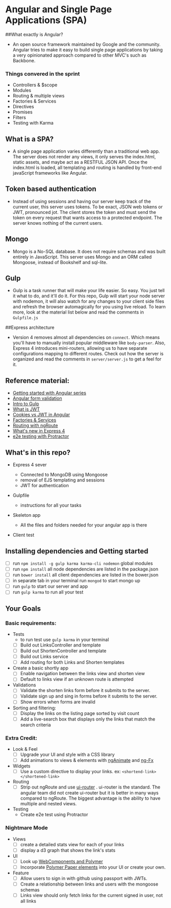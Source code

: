
# Angular and Single Page Applications (SPA)

##What exactly is Angular?
* An open source framework maintained by Google and the community. Angular tries to make it easy to build single page applications by taking a very opinionated approach compared to other MVC's such as Backbone.

### Things convered in the sprint
* Controllers & $scope
* Modules
* Routing & multiple views
* Factories & Services
* Directives
* Promises
* Filters
* Testing with Karma

## What is a SPA?
* A single page application varies differently than a traditional web app. The server does not render any views, it only serves the index.html, static assets, and maybe act as a RESTFUL JSON API. Once the index.html is loaded, all templating and routing is handled by front-end javaScript frameworks like Angular.

## Token based authentication
* Instead of using sessions and having our server keep track of the current user, this server uses tokens. To be exact, JSON web tokens or JWT, pronounced jot. The client stores the token and must send the token on every request that wants access to a protected endpoint. The server knows nothing of the current users. 

## Mongo
* Mongo is a No-SQL database. It does not require schemas and was built entirely in JavaScript. This server uses Mongo and an ORM called Mongoose, instead of Bookshelf and sql-lite.

## Gulp
* Gulp is a task runner that will make your life easier. So easy. You just tell it what to do, and it'll do it. For this repo, Gulp will start your node server with nodemon, it will also watch for any changes to your client side files and refresh the browser automagically for you using live reload. To learn more, look at the material list below and read the comments in `Gulpfile.js`

##Express architecture
* Version 4 removes almost all dependencies on `connect`. Which means you'll have to manually install popular middleware like `body-parser`. Also, Express 4 introduces mini-routers, allowing us to have separate configurations mapping to different routes. Check out how the server is organized and read the comments in `server/server.js` to get a feel for it.

## Reference material:
* [Getting started with Angular series](http://www.ng-newsletter.com/posts/beginner2expert-how_to_start.html)
* [Angular form validation](http://scotch.io/tutorials/javascript/angularjs-form-validation)
* [Intro to Gulp](http://closurelog.com/getting-started-gulp/)
* [What is JWT](http://www.sitepoint.com/using-json-web-tokens-node-js/)
* [Cookies vs JWT in Angular](https://auth0.com/blog/2014/01/07/angularjs-authentication-with-cookies-vs-token/)
* [Factories & Services](http://stackoverflow.com/questions/14324451/angular-service-vs-angular-factory)
* [Routing with ngRoute](http://scotch.io/tutorials/javascript/single-page-apps-with-angularjs-routing-and-templating)
* [What's new in Express 4](http://closurelog.com/whats-new-express-4/)
* [e2e testing with Protractor](http://www.ng-newsletter.com/posts/practical-protractor.html)


## What's in this repo?
* Express 4 sever
  - Connected to MongoDB using Mongoose
  - removal of EJS templating and sessions
  - JWT for authentication
  
* Gulpfile
  - instructions for all your tasks

* Skeleton app
  - All the files and folders needed for your angular app is there

* Client test

## Installing dependencies and Getting started
* [ ] run `npm install -g gulp karma karma-cli nodemon` global modules
* [ ] run `npm install` all node dependencies are listed in the package.json
* [ ] run `bower install` all client dependencies are listed in the bower.json
* [ ] in separate tab in your terminal run `mongod` to start mongo up
* [ ] run `gulp` to start our server and app
* [ ] run `gulp karma` to run all your test

## Your Goals

### Basic requirements:
- Tests
  + to run test use `gulp karma` in your terminal
  * [ ] Build out LinksController and template
  * [ ] Build out ShortenController and template
  * [ ] Build out Links service
  * [ ] Add routing for both Links and Shorten templates

- Create a basic shortly app
  * [ ] Enable navigation between the links view and shorten view
  * [ ] Default to links view if an unknown route is attempted

- Validations
  * [ ] Validate the shorten links form before it submits to the server.
  * [ ] Validate sign up and sing in forms before it submits to the server.
  * [ ] Show errors when forms are invalid 

- Sorting and filtering:
  * [ ] Display the links on the listing page sorted by visit count
  * [ ] Add a live-search box that displays only the links that match the search criteria 

### Extra Credit:
- Look & Feel
  * [ ] Upgrade your UI and style with a CSS library
  * [ ] Add animations to views & elements with [ngAnimate](https://docs.angularjs.org/api/ngAnimate) and [ng-Fx](https://github.com/Hendrixer/ng-Fx)

- Widgets
  * [ ] Use a custom directive to display your links. ex: `<shortend-link> </shortened-link>`

- Routing 
  * [ ] Strip out ngRoute and use [ui-router](https://github.com/angular-ui/ui-router) . ui-router is the standard. The angular team did not create ui-router but it is better in many ways compared to ngRoute. The biggest advantage is the ability to have multiple and nested views.

- Testing
  * Create e2e test using Protractor

### Nightmare Mode
- Views
  * [ ] create a detailed stats view for each of your links
  * [ ] display a d3 graph that shows the link's stats

- UI
  * [ ] Look up [WebComponents and Polymer](http://www.polymer-project.org/docs/start/tutorial/intro.html)
  * [ ] Incorporate [Polymer Paper elements](http://www.polymer-project.org/docs/elements/) into your UI or create your own.
  
- Feature
  * [ ] Allow users to sign in with github using passport with JWTs.
  * [ ] Create a relationship between links and users with the mongoose schemas
  * [ ] Links view should only fetch links for the current signed in user, not all links
